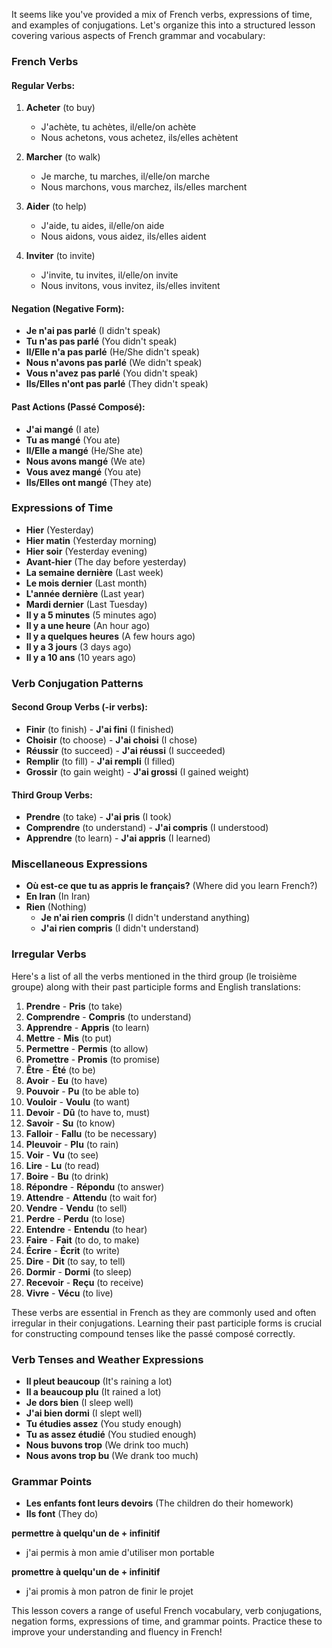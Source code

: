 It seems like you've provided a mix of French verbs, expressions of time, and examples of conjugations. Let's organize this into a structured lesson covering various aspects of French grammar and vocabulary:

### French Verbs

#### Regular Verbs:
1. **Acheter** (to buy)
   - J'achète, tu achètes, il/elle/on achète
   - Nous achetons, vous achetez, ils/elles achètent

2. **Marcher** (to walk)
   - Je marche, tu marches, il/elle/on marche
   - Nous marchons, vous marchez, ils/elles marchent

3. **Aider** (to help)
   - J'aide, tu aides, il/elle/on aide
   - Nous aidons, vous aidez, ils/elles aident

4. **Inviter** (to invite)
   - J'invite, tu invites, il/elle/on invite
   - Nous invitons, vous invitez, ils/elles invitent

#### Negation (Negative Form):
- **Je n'ai pas parlé** (I didn't speak)
- **Tu n'as pas parlé** (You didn't speak)
- **Il/Elle n'a pas parlé** (He/She didn't speak)
- **Nous n'avons pas parlé** (We didn't speak)
- **Vous n'avez pas parlé** (You didn't speak)
- **Ils/Elles n'ont pas parlé** (They didn't speak)

#### Past Actions (Passé Composé):
- **J'ai mangé** (I ate)
- **Tu as mangé** (You ate)
- **Il/Elle a mangé** (He/She ate)
- **Nous avons mangé** (We ate)
- **Vous avez mangé** (You ate)
- **Ils/Elles ont mangé** (They ate)

### Expressions of Time

- **Hier** (Yesterday)
- **Hier matin** (Yesterday morning)
- **Hier soir** (Yesterday evening)
- **Avant-hier** (The day before yesterday)
- **La semaine dernière** (Last week)
- **Le mois dernier** (Last month)
- **L'année dernière** (Last year)
- **Mardi dernier** (Last Tuesday)
- **Il y a 5 minutes** (5 minutes ago)
- **Il y a une heure** (An hour ago)
- **Il y a quelques heures** (A few hours ago)
- **Il y a 3 jours** (3 days ago)
- **Il y a 10 ans** (10 years ago)

### Verb Conjugation Patterns

#### Second Group Verbs (-ir verbs):
- **Finir** (to finish) - **J'ai fini** (I finished)
- **Choisir** (to choose) - **J'ai choisi** (I chose)
- **Réussir** (to succeed) - **J'ai réussi** (I succeeded)
- **Remplir** (to fill) - **J'ai rempli** (I filled)
- **Grossir** (to gain weight) - **J'ai grossi** (I gained weight)

#### Third Group Verbs:
- **Prendre** (to take) - **J'ai pris** (I took)
- **Comprendre** (to understand) - **J'ai compris** (I understood)
- **Apprendre** (to learn) - **J'ai appris** (I learned)

### Miscellaneous Expressions

- **Où est-ce que tu as appris le français?** (Where did you learn French?)
- **En Iran** (In Iran)
- **Rien** (Nothing)
  - **Je n'ai rien compris** (I didn't understand anything)
  - **J'ai rien compris** (I didn't understand)

### Irregular Verbs

Here's a list of all the verbs mentioned in the third group (le troisième groupe) along with their past participle forms and English translations:

1. **Prendre** - **Pris** (to take)
2. **Comprendre** - **Compris** (to understand)
3. **Apprendre** - **Appris** (to learn)
4. **Mettre** - **Mis** (to put)
5. **Permettre** - **Permis** (to allow)
6. **Promettre** - **Promis** (to promise)
7. **Être** - **Été** (to be)
8. **Avoir** - **Eu** (to have)
9. **Pouvoir** - **Pu** (to be able to)
10. **Vouloir** - **Voulu** (to want)
11. **Devoir** - **Dû** (to have to, must)
12. **Savoir** - **Su** (to know)
13. **Falloir** - **Fallu** (to be necessary)
14. **Pleuvoir** - **Plu** (to rain)
15. **Voir** - **Vu** (to see)
16. **Lire** - **Lu** (to read)
17. **Boire** - **Bu** (to drink)
18. **Répondre** - **Répondu** (to answer)
19. **Attendre** - **Attendu** (to wait for)
20. **Vendre** - **Vendu** (to sell)
21. **Perdre** - **Perdu** (to lose)
22. **Entendre** - **Entendu** (to hear)
23. **Faire** - **Fait** (to do, to make)
24. **Écrire** - **Écrit** (to write)
25. **Dire** - **Dit** (to say, to tell)
26. **Dormir** - **Dormi** (to sleep)
27. **Recevoir** - **Reçu** (to receive)
28. **Vivre** - **Vécu** (to live)

These verbs are essential in French as they are commonly used and often irregular in their conjugations. Learning their past participle forms is crucial for constructing compound tenses like the passé composé correctly.

### Verb Tenses and Weather Expressions

- **Il pleut beaucoup** (It's raining a lot)
- **Il a beaucoup plu** (It rained a lot)
- **Je dors bien** (I sleep well)
- **J'ai bien dormi** (I slept well)
- **Tu étudies assez** (You study enough)
- **Tu as assez étudié** (You studied enough)
- **Nous buvons trop** (We drink too much)
- **Nous avons trop bu** (We drank too much)

### Grammar Points

- **Les enfants font leurs devoirs** (The children do their homework)
- **Ils font** (They do)

  
**permettre à quelqu'un de + infinitif**

- j'ai permis à mon amie d'utiliser mon portable  

**promettre à quelqu'un de + infinitif**

- j'ai promis à mon patron de finir le projet 

  
This lesson covers a range of useful French vocabulary, verb conjugations, negation forms, expressions of time, and grammar points. Practice these to improve your understanding and fluency in French!
